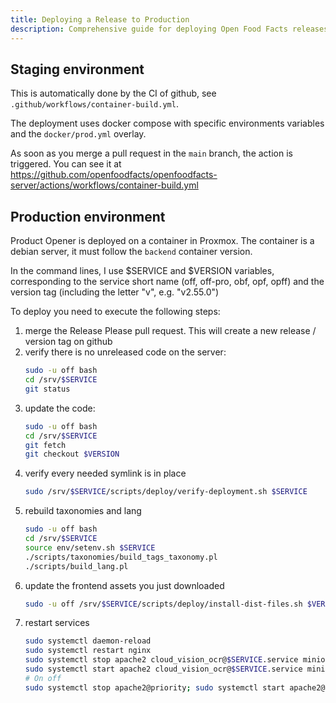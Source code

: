 ```yaml
---
title: Deploying a Release to Production
description: Comprehensive guide for deploying Open Food Facts releases, including staging environment setup, production deployment steps, and service management
---
```


<!-- # How to deploy a release -->

## Staging environment

This is automatically done by the CI of github,
see `.github/workflows/container-build.yml`.

The deployment uses docker compose with specific environments variables
and the `docker/prod.yml` overlay.

As soon as you merge a pull request in the `main` branch,
the action is triggered. You can see it at
https://github.com/openfoodfacts/openfoodfacts-server/actions/workflows/container-build.yml

## Production environment

Product Opener is deployed on a container in Proxmox.
The container is a debian server, it must follow the `backend` container version.

In the command lines, I use $SERVICE and $VERSION variables,
corresponding to the service short name (off, off-pro, obf, opf, opff) and the version tag (including the letter "v", e.g. "v2.55.0")

To deploy you need to execute the following steps:
1. merge the Release Please pull request.
   This will create a new release / version tag on github
1. verify there is no unreleased code on the server:
   ```bash
   sudo -u off bash
   cd /srv/$SERVICE
   git status
   ```
1. update the code:
   ```bash
   sudo -u off bash
   cd /srv/$SERVICE
   git fetch
   git checkout $VERSION
   ```
1. verify every needed symlink is in place
   ```bash
   sudo /srv/$SERVICE/scripts/deploy/verify-deployment.sh $SERVICE
   ```
1. rebuild taxonomies and lang
   ```bash
   sudo -u off bash
   cd /srv/$SERVICE
   source env/setenv.sh $SERVICE
   ./scripts/taxonomies/build_tags_taxonomy.pl
   ./scripts/build_lang.pl
   ```
1. update the frontend assets you just downloaded
   ```bash
   sudo -u off /srv/$SERVICE/scripts/deploy/install-dist-files.sh $VERSION $SERVICE
   ```
1. restart services
   ```bash
   sudo systemctl daemon-reload
   sudo systemctl restart nginx
   sudo systemctl stop apache2 cloud_vision_ocr@$SERVICE.service minion@$SERVICE.service; \
   sudo systemctl start apache2 cloud_vision_ocr@$SERVICE.service minion@$SERVICE.service
   # On off
   sudo systemctl stop apache2@priority; sudo systemctl start apache2@priority
   ```
